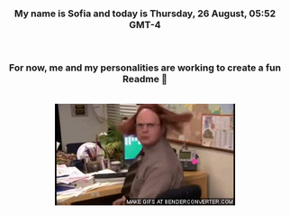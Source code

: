 


<div align="center">
<h3 >My name is Sofia and today is Thursday, 26 August, 05:52 GMT-4</h3><br>
<h3 >For now, me and my personalities are working to create a fun Readme 👋
</h3><br>
<img src='img/dwight.gif' alt='working...'/>
</div>
